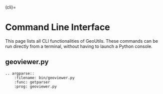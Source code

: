 (cli)=
# Command Line Interface

This page lists all CLI functionalities of GeoUtils.
These commands can be run directly from a terminal, without having to launch a Python console.

## geoviewer.py

```{eval-rst}
.. argparse::
    :filename: bin/geoviewer.py
    :func: getparser
    :prog: geoviewer.py
```
